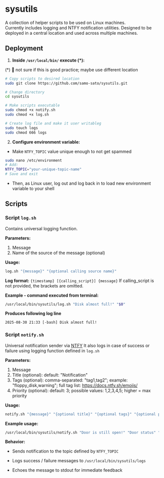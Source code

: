 # sysutils
A collection of helper scripts to be used on Linux machines.  
Currently includes logging and NTFY notification utilities. Designed to be deployed in a central location and used across multiple machines.

## Deployment

1. **Inside `/usr/local/bin/` execute (*):**

(*) 🤔 not sure if this is good practice; maybe use different location
```bash
# Copy scripts to desired location
sudo git clone https://github.com/samo-sato/sysutils.git

# Change directory
cd sysutils

# Make scripts executable
sudo chmod +x notify.sh
sudo chmod +x log.sh

# Create log file and make it user writableg
sudo touch logs
sudo chmod 666 logs
```

2. **Configure environment variable:**
- Make `NTFY_TOPIC` value unique enough to not get spammed
```bash
sudo nano /etc/environment
# Add:
NTFY_TOPIC="your-unique-topic-name"
# Save and exit
```
- Then, as Linux user, log out and log back in to load new environment variable to your shell

## Scripts

### Script `log.sh`

Contains universal logging function.

**Parameters:**
1. Message
2. Name of the source of the message (optional)

**Usage:**
```bash
log.sh "{message}" "{optional calling source name}"
```
**Log format:**
`{timestamp} [{calling_script}] {message}`
If calling_script is not provided, the brackets are omitted.

**Example - command executed from terminal:**
```bash
/usr/local/bin/sysutils/log.sh "Disk almost full!" "$0"
```
**Produces following log line**
```
2025-08-30 21:33 [-bash] Disk almost full!
```

### Script `notify.sh`
Universal notification sender via [NTFY](https://ntfy.sh/)
It also logs in case of success or failure using logging function defined in `log.sh`

**Parameters:**
1. Message
2. Title (optional): default: "Notification"
3. Tags (optional):  comma-separated: "tag1,tag2"; example: "floppy_disk,warning"; full tag list: https://docs.ntfy.sh/emojis/
4. Priority (optional): default: 3; possible values: 1,2,3,4,5; higher = max priority

**Usage:**
```bash
notify.sh "{message}" "{optional title}" "{optional tags}" "{optional priority}"
```

**Example usage:**
```bash
/usr/local/bin/sysutils/notify.sh "Door is still open!" "Door status" "door,warning" 4
```

**Behavior:**

* Sends notification to the topic defined by `NTFY_TOPIC`
    
* Logs success / failure messages to `/usr/local/bin/sysutils/logs`
    
* Echoes the message to stdout for immediate feedback
